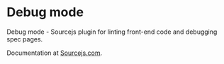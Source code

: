 Debug mode
===================

Debug mode - Sourcejs plugin for linting front-end code and debugging spec pages.

Documentation at [Sourcejs.com](http://sourcejs.com/docs/plugins/debugmode-en/index.html).
